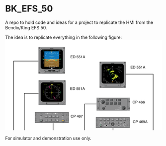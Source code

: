 # BK_EFS_50
A repo to hold code and ideas for a project to replicate the HMI from the Bendix/King EFS 50.

The idea is to replicate everything in the following figure:
<img width="964" alt="full_diagram" src="https://github.com/flightmansam/BK_EFS_50/blob/master/res/full_diagram.png">

For simulator and demonstration use only.
